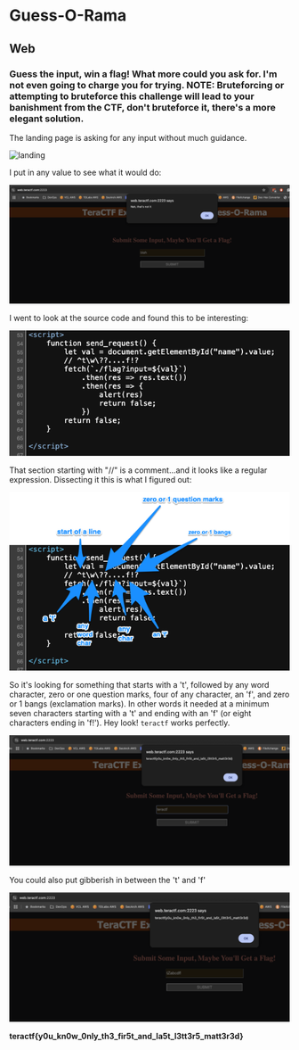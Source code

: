 # Guess-O-Rama

## Web

### Guess the input, win a flag!  What more could you ask for.  I'm not even going to charge you for trying.  NOTE: Bruteforcing or attempting to bruteforce this challenge will lead to your banishment from the CTF, don't bruteforce it, there's a more elegant solution.

The landing page is asking for any input without much guidance.

![landing](./landing)

I put in any value to see what it would do:

![blah](./blah.png)

I went to look at the source code and found this to be interesting:

![source](./source.png)

That section starting with "//" is a comment...and it looks like a regular expression.  Dissecting it this is what I figured out:

![source_marked](./source_marked.png)

So it's looking for something that starts with a 't', followed by any word character, zero or one question marks, four of any character, an 'f', and zero or 1 bangs (exclamation marks).  In other words it needed at a minimum seven characters starting with a 't' and ending with an 'f' (or eight characters ending in 'f!').  Hey look!  `teractf` works perfectly.

![flag1](./flag1.png)

You could also put gibberish in between the 't' and 'f'

![flag2](./flag2.png)

**teractf{y0u_kn0w_0nly_th3_fir5t_and_la5t_l3tt3r5_matt3r3d}**
